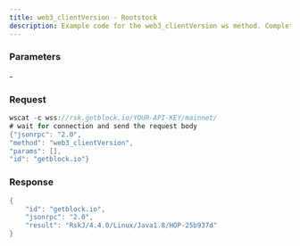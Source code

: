 ```yaml
---
title: web3_clientVersion - Rootstock
description: Example code for the web3_clientVersion ws method. Сomplete guide on how to use web3_clientVersion ws in GetBlock.io Web3 documentation.
---
```


### Parameters


\-

### Request

``` java
wscat -c wss://rsk.getblock.io/YOUR-API-KEY/mainnet/ 
# wait for connection and send the request body 
{"jsonrpc": "2.0",
"method": "web3_clientVersion",
"params": [],
"id": "getblock.io"}
```

###  Response

``` java
{
    "id": "getblock.io",
    "jsonrpc": "2.0",
    "result": "RskJ/4.4.0/Linux/Java1.8/HOP-25b937d"
}
```


